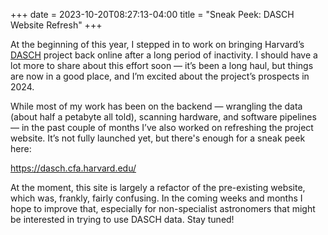 +++
date = 2023-10-20T08:27:13-04:00
title = "Sneak Peek: DASCH Website Refresh"
+++

At the beginning of this year, I stepped in to work on bringing Harvard’s
[DASCH] project back online after a long period of inactivity. I should have a
lot more to share about this effort soon — it’s been a long haul, but things are
now in a good place, and I’m excited about the project’s prospects in 2024.

[DASCH]: http://dasch.rc.fas.harvard.edu/

<!-- more -->

While most of my work has been on the backend — wrangling the data (about half a
petabyte all told), scanning hardware, and software pipelines — in the past
couple of months I’ve also worked on refreshing the project website. It’s not
fully launched yet, but there's enough for a sneak peek here:

<https://dasch.cfa.harvard.edu/>

At the moment, this site is largely a refactor of the pre-existing website,
which was, frankly, fairly confusing. In the coming weeks and months I hope to
improve that, especially for non-specialist astronomers that might be interested
in trying to use DASCH data. Stay tuned!
